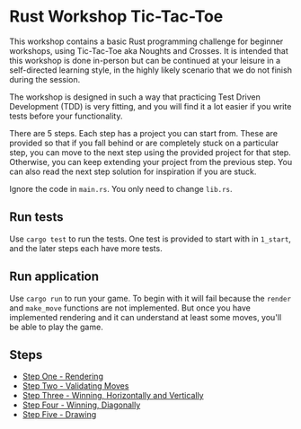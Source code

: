 # Rust Workshop Tic-Tac-Toe

This workshop contains a basic Rust programming challenge for beginner workshops, using Tic-Tac-Toe aka Noughts and Crosses. It is intended that this workshop is done in-person but can be continued at your leisure in a self-directed learning style, in the highly likely scenario that we do not finish during the session.

The workshop is designed in such a way that practicing Test Driven Development (TDD) is very fitting, and you will find it a lot easier if you write tests before your functionality.

There are 5 steps. Each step has a project you can start from. These are provided so that if you fall behind or are completely stuck on a particular step, you can move to the next step using the provided project for that step. Otherwise, you can keep extending your project from the previous step. You can also read the next step solution for inspiration if you are stuck.

Ignore the code in `main.rs`. You only need to change `lib.rs`.

## Run tests

Use `cargo test` to run the tests. One test is provided to start with in `1_start`, and the later steps each have more tests.

## Run application

Use `cargo run` to run your game. To begin with it will fail because the `render` and `make_move` functions are not implemented. But once you have implemented rendering and it can understand at least some moves, you'll be able to play the game.

## Steps

* [Step One - Rendering](1_rendering/README.md)
* [Step Two - Validating Moves](2_validate_moves/README.md)
* [Step Three - Winning, Horizontally and Vertically](3_horizontal_and_vertical_win_states/README.md)
* [Step Four - Winning, Diagonally](4_diagonal_win_states/README.md)
* [Step Five - Drawing](5_draws/README.md)
